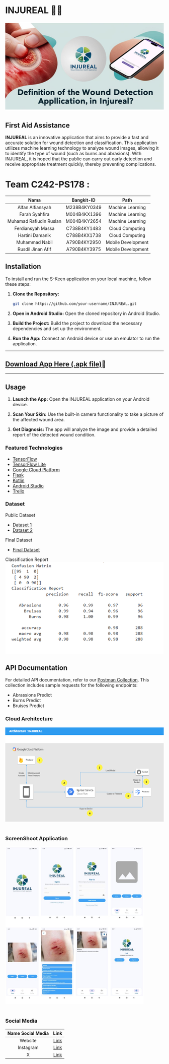 # INJUREAL  💊📱
![INJUREAL Logo](https://github.com/alfan1405/INJUREAL/blob/7eeaeb1ae592bb5c23213e3377c4fada2d690094/Machine%20Learning/desain_utama.png)

## First Aid Assistance  
**INJUREAL** is an innovative application that aims to provide a fast and accurate solution for wound detection and classification. This application utilizes machine learning technology to analyze wound images, allowing it to identify the type of wound (such as burns and abrasions). With INJUREAL, it is hoped that the public can carry out early detection and receive appropriate treatment quickly, thereby preventing complications.

  # Team C242-PS178 :  
|          Nama          | Bangkit-ID |       Path       |  
|:----------------------:|:----------:|:----------------:|  
|  Alfan Alfiansyah        |  M238B4KY0349  | Machine Learning   |
|  Farah Syahfira          |  M004B4KX1396  | Machine Learning   |
|  Muhamad Rafiudin Ruslan |  M004B4KY2654  | Machine Learning   |
|  Ferdiansyah Massa       |  C738B4KY1483  | Cloud Computing    |
|  Hartini Damanik         |  C788B4KX1738  | Cloud Computing    |
|  Muhammad Nabil          |  A790B4KY2950  | Mobile Development |
|  Rusdil Jinan Afif       |  A790B4KY3975  | Mobile Development |

## Installation
To install and run the S-Keen application on your local machine, follow these steps:
1. **Clone the Repository:**
    ```bash
    git clone https://github.com/your-username/INJUREAL.git
    ```
    
2. **Open in Android Studio:**
    Open the cloned repository in Android Studio.
   
4. **Build the Project:**
    Build the project to download the necessary dependencies and set up the environment.
   
6. **Run the App:**
    Connect an Android device or use an emulator to run the application.
-----------------------------------------------------------------------------------------------------
## [Download App Here (.apk file)](https://drive.google.com/file/d/108-hHZ50EGybqaRXFmrRsrpJAkt54N3T/view?usp=sharing)📲
-----------------------------------------------------------------------------------------------------
## Usage
1. **Launch the App:**
   Open the INJUREAL application on your Android device.

2. **Scan Your Skin:**
   Use the built-in camera functionality to take a picture of the affected wound area.

3. **Get Diagnosis:**
   The app will analyze the image and provide a detailed report of the detected wound condition.

### Featured Technologies
* [TensorFlow](https://www.tensorflow.org/)
* [TensorFlow Lite](https://www.tensorflow.org/lite)
* [Google Cloud Platform](https://cloud.google.com/)
* [Flask](https://pypi.org/project/Flask/)
* [Kotlin](https://kotlinlang.org/)
* [Android Studio](https://developer.android.com/studio)
* [Trello](https://trello.com/invite/b/673a077e99a0853f39e0b728/ATTI4aceb5a9d9fc09cc056b62cbcde6efcd9AD2E25D/capstone-project)
  

### Dataset
Public Dataset
* [Dataset 1](https://www.kaggle.com/datasets/yasinpratomo/wound-dataset)
* [Dataset 2](https://www.kaggle.com/code/ibrahimfateen/wound-classification-notebook)

Final Dataset
* [Final Dataset](https://drive.google.com/drive/folders/1Ith4rJ0a-F1p5htkg_YYOSIog7LSpK6A?usp=sharing)


 Classification Report <br>
<img src="https://github.com/alfan1405/INJUREAL/blob/e6655d552c6f0730a8176ea50278eca9d7408e19/Machine%20Learning/ClassificationReport.png" alt="4" width="700" height="auto"><br>

## API Documentation
For detailed API documentation, refer to our [Postman Collection](https://documenter.getpostman.com/view/26669880/2sAYHwKQM3). This collection includes sample requests for the following endpoints:

- Abrassions Predict
- Burns Predict
- Bruises Predict

### Cloud Architecture
<img src="https://github.com/alfan1405/INJUREAL/blob/main/CloudComputing/backend-capstone/architecturecc.PNG" alt="4" width="auto" height="300"> <br><br>

### ScreenShoot Application
<img src="https://github.com/alfan1405/INJUREAL/blob/9747ad4008f9ff7250e9f47daacb13864725f4eb/Mobile%20Development/image/Tampilan.jpg" alt="1" width="auto" height="500"> <br><br>

### Social Media
|   Name Social Media   |                                Link                                |
| :----------------: | :----------------------------------------------------------------: |
| Website | [Link](https://injureal.my.id)       |
|  Instagram  |  [Link](https://www.instagram.com/injureal.id)       |
|   X  |   [Link](https://x.com/injureal)    |


